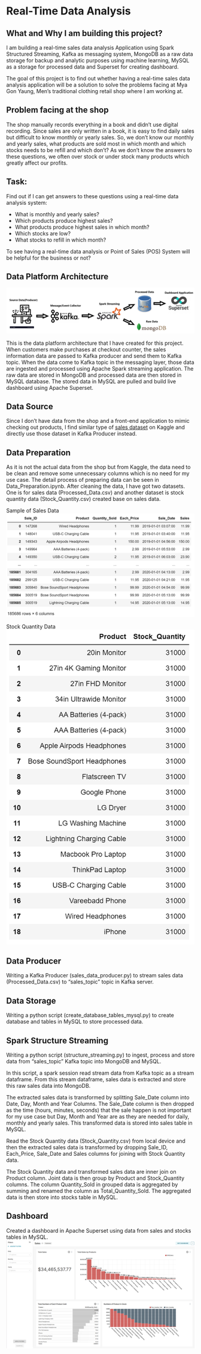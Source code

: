 # Real-Time Data Analysis

## What and Why I am building this project?

I am building a real-time sales data analysis Application using Spark Structured Streaming, Kafka as messaging system, MongoDB as a raw data storage for backup and analytic purposes using machine learning, MySQL as a storage for processed data and Superset for creating dashboard.

The goal of this project is to find out whether having a real-time sales data analysis application will be a solution to solve the problems facing at Mya Gon Yaung, Men’s traditional clothing retail shop where I am working at.

## Problem facing at the shop

The shop manually records everything in a book and didn’t use digital recording. Since sales are only written in a book, it is easy to find daily sales but difficult to know monthly or yearly sales. So, we don’t know our monthly and yearly sales, what products are sold most in which month and which stocks needs to be refill and which don’t?  As we don’t know the answers to these questions, we often over stock or under stock many products which greatly affect our profits.

## Task:

Find out if I can get answers to these questions using a real-time data analysis system:
*	What is monthly and yearly sales?
*	Which products produce highest sales?
*	What products produce highest sales in which month?
*	Which stocks are low?
*	What stocks to refill in which month?

To see having a real-time data analysis or Point of Sales (POS) System will be helpful for the business or not?

## Data Platform Architecture

![alt text](Images/Data_Platform_Architecture.PNG)

This is the data platform architecture that I have created for this project. When customers make purchases at checkout counter, the sales information data are passed to Kafka producer and send them to Kafka topic. When the data come to Kafka topic in the messaging layer, those data are ingested and processed using Apache Spark streaming application. The raw data are stored in MongoDB and processed data are then stored in MySQL database. The stored data in MySQL are pulled and build live dashboard using Apache Superset.

## Data Source

Since I don’t have data from the shop and a front-end application to mimic checking out products, I find similar type of [sales dataset](https://www.kaggle.com/datasets/knightbearr/sales-product-data) on Kaggle and directly use those dataset in Kafka Producer instead.

## Data Preparation

As it is not the actual data from the shop but from Kaggle, the data need to be clean and remove some unnecessary columns which is no need for my use case. The detail process of preparing data can be seen in Data_Preparation.ipynb. After cleaning the data, I have got two datasets. One is for sales data (Processed_Data.csv) and another dataset is stock quantity data (Stock_Quantity.csv) created base on sales data.

Sample of Sales Data
![alt text](Images/sales_data.PNG)

Stock Quantity Data<br />
![alt text](Images/stock_quantity.PNG)

## Data Producer

Writing a Kafka Producer (sales_data_producer.py) to stream sales data (Processed_Data.csv) to “sales_topic” topic in Kafka server.

## Data Storage

Writing a python script (create_database_tables_mysql.py) to create database and tables in MySQL to store processed data.

## Spark Structure Streaming

Writing a python script (structure_streaming.py) to ingest, process and store data from “sales_topic” Kafka topic into MongoDB and MySQL.

In this script, a spark session read stream data from Kafka topic as a stream dataframe. From this stream dataframe, sales data is extracted and store this raw sales data into MongoDB. 

The extracted sales data is transformed by splitting Sale_Date column into Date, Day, Month and Year Columns. The Sale_Date column is then dropped as the time (hours, minutes, seconds) that the sale happen is not important for my use case but Day, Month and Year are as they are needed for daily, monthly and yearly sales. This transformed data is stored into sales table in MySQL.

Read the Stock Quantity data (Stock_Quantity.csv) from local device and then the extracted sales data is transformed by dropping Sale_ID, Each_Price, Sale_Date and Sales columns for joining with Stock Quantity data.

The Stock Quantity data and transformed sales data are inner join on Product column. Joint data is then group by Product and Stock_Quantity columns. The column Quantity_Sold in grouped data is aggregated by summing and renamed the column as Total_Quantity_Sold. The aggregated data is then store into stocks table in MySQL.

## Dashboard

Created a dashboard in Apache Superset using data from sales and stocks tables in MySQL.
![alt text](Images/Sales_Dashboard.PNG)


